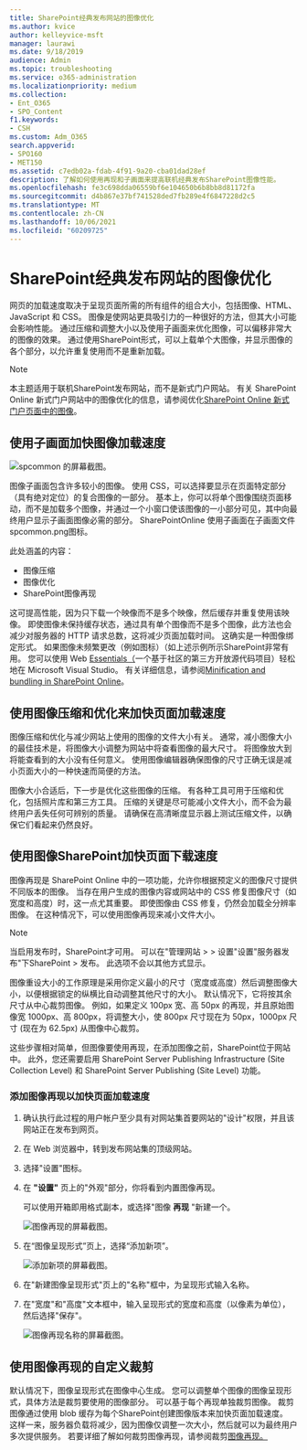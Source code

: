 ```yaml
---
title: SharePoint经典发布网站的图像优化
ms.author: kvice
author: kelleyvice-msft
manager: laurawi
ms.date: 9/18/2019
audience: Admin
ms.topic: troubleshooting
ms.service: o365-administration
ms.localizationpriority: medium
ms.collection:
- Ent_O365
- SPO_Content
f1.keywords:
- CSH
ms.custom: Adm_O365
search.appverid:
- SPO160
- MET150
ms.assetid: c7edb02a-fdab-4f91-9a20-cba01dad28ef
description: 了解如何使用再现和子画面来提高联机经典发布SharePoint图像性能。
ms.openlocfilehash: fe3c698dda06559bf6e104650b6b8bb8d81172fa
ms.sourcegitcommit: d4b867e37bf741528ded7fb289e4f6847228d2c5
ms.translationtype: MT
ms.contentlocale: zh-CN
ms.lasthandoff: 10/06/2021
ms.locfileid: "60209725"
---
```

# <a name="image-optimization-for-sharepoint-online-classic-publishing-sites"></a>SharePoint经典发布网站的图像优化

网页的加载速度取决于呈现页面所需的所有组件的组合大小，包括图像、HTML、JavaScript 和 CSS。 图像是使网站更具吸引力的一种很好的方法，但其大小可能会影响性能。 通过压缩和调整大小以及使用子画面来优化图像，可以偏移非常大的图像的效果。 通过使用SharePoint形式，可以上载单个大图像，并显示图像的各个部分，以允许重复使用而不是重新加载。

>[!NOTE]
>本主题适用于联机SharePoint发布网站，而不是新式门户网站。 有关 SharePoint Online 新式门户网站中的图像优化的信息，请参阅优化[SharePoint Online 新式门户页面中的图像](modern-image-optimization.md)。
  
## <a name="using-sprites-to-speed-up-image-loading"></a>使用子画面加快图像加载速度

![spcommon 的屏幕截图。](../media/cc5cdee1-8e54-4537-9a8a-8854f4ee849f.png)

图像子画面包含许多较小的图像。 使用 CSS，可以选择要显示在页面特定部分（具有绝对定位）的复合图像的一部分。 基本上，你可以将单个图像围绕页面移动，而不是加载多个图像，并通过一个小窗口使该图像的一小部分可见，其中向最终用户显示子画面图像必需的部分。 SharePointOnline 使用子画面在子画面文件spcommon.png图标。

此处涵盖的内容：
- 图像压缩
- 图像优化
- SharePoint图像再现
   
这可提高性能，因为只下载一个映像而不是多个映像，然后缓存并重复使用该映像。 即使图像未保持缓存状态，通过具有单个图像而不是多个图像，此方法也会减少对服务器的 HTTP 请求总数，这将减少页面加载时间。 这确实是一种图像绑定形式。 如果图像未频繁更改（例如图标）（如上述示例所示SharePoint非常有用。 您可以使用 Web [Essentials（](https://vswebessentials.com/)一个基于社区的第三方开放源代码项目）轻松地在 Microsoft Visual Studio。 有关详细信息，请参阅[Minification and bundling in SharePoint Online](./minification-and-bundling-in-sharepoint-online.md)。
  
## <a name="using-image-compression-and-optimization-to-speed-up-page-loading"></a>使用图像压缩和优化来加快页面加载速度

图像压缩和优化与减少网站上使用的图像的文件大小有关。 通常，减小图像大小的最佳技术是，将图像大小调整为网站中将查看图像的最大尺寸。 将图像放大到将能查看到的大小没有任何意义。 使用图像编辑器确保图像的尺寸正确无误是减小页面大小的一种快速而简便的方法。
  
图像大小合适后，下一步是优化这些图像的压缩。 有各种工具可用于压缩和优化，包括照片库和第三方工具。 压缩的关键是尽可能减小文件大小，而不会为最终用户丢失任何可辨别的质量。 请确保在高清晰度显示器上测试压缩文件，以确保它们看起来仍然良好。
  
## <a name="speed-up-page-downloads-by-using-sharepoint-image-renditions"></a>使用图像SharePoint加快页面下载速度

图像再现是 SharePoint Online 中的一项功能，允许你根据预定义的图像尺寸提供不同版本的图像。 当存在用户生成的图像内容或网站中的 CSS 修复图像尺寸（如宽度和高度）时，这一点尤其重要。 即使图像由 CSS 修复，仍然会加载全分辨率图像。 在这种情况下，可以使用图像再现来减小文件大小。
  
> [!NOTE]
> 当启用发布时，SharePoint才可用。 可以在"管理网站 \> \> 设置"设置"服务器发布"下SharePoint \> 发布。 此选项不会以其他方式显示。
  
图像重设大小的工作原理是采用你定义最小的尺寸（宽度或高度）然后调整图像大小，以便根据锁定的纵横比自动调整其他尺寸的大小。 默认情况下，它将按其余尺寸从中心裁剪图像。 例如，如果定义 100px 宽、高 50px 的再现，并且原始图像宽 1000px、高 800px，将调整大小，使 800px 尺寸现在为 50px，1000px 尺寸 (现在为 62.5px) 从图像中心裁剪。
  
这些步骤相对简单，但图像要使用再现，在添加图像之前，SharePoint位于网站中。 此外，您还需要启用 SharePoint Server Publishing Infrastructure (Site Collection Level) 和 SharePoint Server Publishing (Site Level) 功能。
  
### <a name="add-an-image-rendition-to-speed-up-page-loading"></a>添加图像再现以加快页面加载速度
  
1. 确认执行此过程的用户帐户至少具有对网站集首要网站的"设计"权限，并且该网站正在发布到网页。

2. 在 Web 浏览器中，转到发布网站集的顶级网站。

3. 选择"设置"图标。

4. 在 **"设置"** 页上的"外观"部分，你将看到内置图像再现。

    可以使用开箱即用格式副本，或选择"图像 **再现** "新建一个。

    ![图像再现的屏幕截图。](../media/eaae0d53-657d-47ef-b687-65c5167eae4d.PNG)
  
5. 在“图像呈现形式”页上，选择“添加新项”。

    ![添加新项的屏幕截图。](../media/8cede22e-52bf-4d9d-99cb-162f2f6ce92b.PNG)
  
6. 在"新建图像呈现形式"页上的"名称"框中，为呈现形式输入名称。

7. 在"宽度"和"高度"文本框中，输入呈现形式的宽度和高度（以像素为单位），然后选择"保存"。

    ![图像再现名称的屏幕截图。](../media/5a6119ed-c163-40df-a4db-ec629d15607d.PNG)
  
## <a name="custom-cropping-with-image-renditions"></a>使用图像再现的自定义裁剪

默认情况下，图像呈现形式在图像中心生成。 您可以调整单个图像的图像呈现形式，具体方法是裁剪要使用的图像部分。 可以基于每个再现单独裁剪图像。 裁剪图像通过使用 blob 缓存为每个SharePoint创建图像版本来加快页面加载速度。 这样一来，服务器负载将减少，因为图像仅调整一次大小，然后就可以为最终用户多次提供服务。 若要详细了解如何裁剪图像再现，请参阅裁剪[图像再现。](/sharepoint/dev/general-development/sharepoint-design-manager-device-channels)
